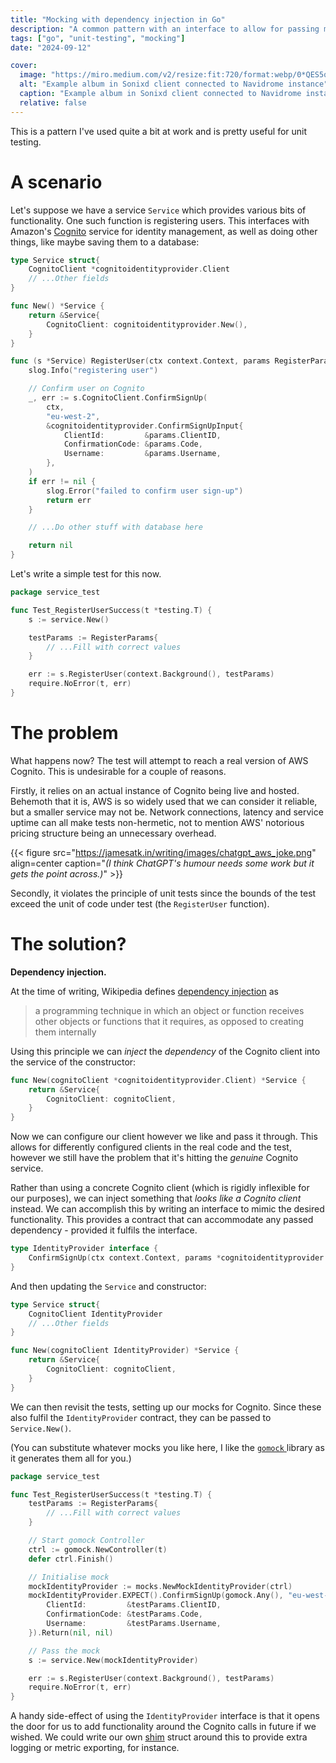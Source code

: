 ```yaml
---
title: "Mocking with dependency injection in Go"
description: "A common pattern with an interface to allow for passing mocks in unit tests."
tags: ["go", "unit-testing", "mocking"]
date: "2024-09-12"

cover:
  image: "https://miro.medium.com/v2/resize:fit:720/format:webp/0*QES5qTKIRY8TeGmv.png"
  alt: "Example album in Sonixd client connected to Navidrome instance"
  caption: "Example album in Sonixd client connected to Navidrome instance"
  relative: false
---
```


This is a pattern I've used quite a bit at work and is pretty useful for unit testing.

# A scenario

Let's suppose we have a service `Service` which provides various bits of functionality.
One such function is registering users.
This interfaces with Amazon's [Cognito](https://docs.aws.amazon.com/cognito/latest/developerguide/what-is-amazon-cognito.html) service for identity management, as well as doing other things, like maybe saving them to a database:

```go
type Service struct{
	CognitoClient *cognitoidentityprovider.Client
	// ...Other fields
}

func New() *Service {
	return &Service{
		CognitoClient: cognitoidentityprovider.New(),
	}
}

func (s *Service) RegisterUser(ctx context.Context, params RegisterParams) error {
	slog.Info("registering user")

	// Confirm user on Cognito
	_, err := s.CognitoClient.ConfirmSignUp(
		ctx,
		"eu-west-2",
		&cognitoidentityprovider.ConfirmSignUpInput{
		    ClientId:         &params.ClientID,
		    ConfirmationCode: &params.Code,
		    Username:         &params.Username,
		},
	)
	if err != nil {
		slog.Error("failed to confirm user sign-up")
		return err
	}

	// ...Do other stuff with database here

	return nil
}
```

Let's write a simple test for this now.

```go
package service_test

func Test_RegisterUserSuccess(t *testing.T) {
	s := service.New()

	testParams := RegisterParams{
		// ...Fill with correct values
	}

	err := s.RegisterUser(context.Background(), testParams)
	require.NoError(t, err)
}
```

# The problem

What happens now?
The test will attempt to reach a real version of AWS Cognito. This is undesirable for a couple of reasons.

Firstly, it relies on an actual instance of Cognito being live and hosted. Behemoth that it is, AWS is so widely used that we can consider it reliable, but a smaller service may not be. Network connections, latency and service uptime can all make tests non-hermetic, not to mention AWS' notorious pricing structure being an unnecessary overhead.

{{< figure src="https://jamesatk.in/writing/images/chatgpt_aws_joke.png" align=center caption="*(I think ChatGPT's humour needs some work but it gets the point across.)*" >}}

Secondly, it violates the principle of unit tests since the bounds of the test exceed the unit of code under test (the `RegisterUser` function).

# The solution?

**Dependency injection.**

At the time of writing, Wikipedia defines [dependency injection](https://en.wikipedia.org/wiki/Dependency_injection) as

> a programming technique in which an object or function receives other objects or functions that it requires, as opposed to creating them internally

Using this principle we can _inject_ the _dependency_ of the Cognito client into the service of the constructor:

```go
func New(cognitoClient *cognitoidentityprovider.Client) *Service {
	return &Service{
		CognitoClient: cognitoClient,
	}
}
```

Now we can configure our client however we like and pass it through. This allows for differently configured clients in the real code and the test, however we still have the problem that it's hitting the _genuine_ Cognito service.

Rather than using a concrete Cognito client (which is rigidly inflexible for our purposes), we can inject something that _looks like a Cognito client_ instead. We can accomplish this by writing an interface to mimic the desired functionality. This provides a contract that can accommodate any passed dependency - provided it fulfils the interface.

```go
type IdentityProvider interface {
    ConfirmSignUp(ctx context.Context, params *cognitoidentityprovider.ConfirmSignUpInput, optFns ...func(*cognitoidentityprovider.Options)) (*cognitoidentityprovider.ConfirmSignUpOutput, error)
}
```

And then updating the `Service` and constructor:

```go
type Service struct{
	CognitoClient IdentityProvider
	// ...Other fields
}

func New(cognitoClient IdentityProvider) *Service {
	return &Service{
		CognitoClient: cognitoClient,
	}
}
```

We can then revisit the tests, setting up our mocks for Cognito. Since these also fulfil the `IdentityProvider` contract, they can be passed to `Service.New()`.

(You can substitute whatever mocks you like here, I like the [`gomock` ](https://github.com/uber-go/mock) library as it generates them all for you.)

```go
package service_test

func Test_RegisterUserSuccess(t *testing.T) {
	testParams := RegisterParams{
		// ...Fill with correct values
	}

	// Start gomock Controller
	ctrl := gomock.NewController(t)
	defer ctrl.Finish()

	// Initialise mock
	mockIdentityProvider := mocks.NewMockIdentityProvider(ctrl)
	mockIdentityProvider.EXPECT().ConfirmSignUp(gomock.Any(), "eu-west-2", &cognitoidentityprovider.ConfirmSignUpInput{
	    ClientId:         &testParams.ClientID,
	    ConfirmationCode: &testParams.Code,
	    Username:         &testParams.Username,
	}).Return(nil, nil)

	// Pass the mock
	s := service.New(mockIdentityProvider)

	err := s.RegisterUser(context.Background(), testParams)
	require.NoError(t, err)
}
```

A handy side-effect of using the `IdentityProvider` interface is that it opens the door for us to add functionality around the Cognito calls in future if we wished. We could write our own [shim](<https://en.wikipedia.org/wiki/Shim_(computing)>) struct around this to provide extra logging or metric exporting, for instance.
